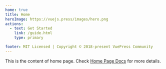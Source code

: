 ```yaml
---
home: true
title: Home
heroImage: https://vuejs.press/images/hero.png
actions:
  - text: Get Started
    link: /guide.html
    type: primary

footer: MIT Licensed | Copyright © 2018-present VuePress Community
---
```


This is the content of home page. Check [Home Page Docs][default-theme-home] for more details.

[default-theme-home]: https://vuejs.press/reference/default-theme/frontmatter.html#home-page
